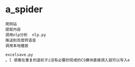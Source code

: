 # a_spider

```
爬网站
提取内容
调用nlp分析  nlp.py
推送到百度转语音
调用本地播放

excelsave.py
。l 感像在重复的造轮子i没有必要的现成的CS模块直接调入就可以写入e
```
